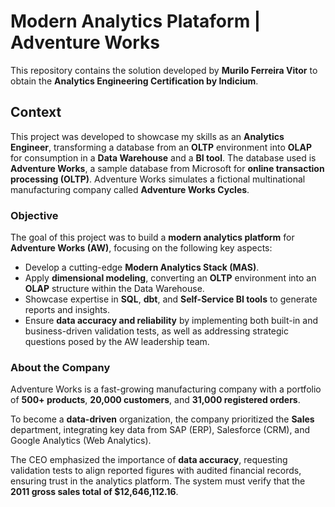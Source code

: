 # Modern Analytics Plataform | Adventure Works
This repository contains the solution developed by **Murilo Ferreira Vitor** to obtain the **Analytics Engineering Certification by Indicium**.

## Context
This project was developed to showcase my skills as an **Analytics Engineer**, transforming a database from an **OLTP** environment into **OLAP** for consumption in a **Data Warehouse** and a **BI tool**. The database used is **Adventure Works**, a sample database from Microsoft for **online transaction processing (OLTP)**. Adventure Works simulates a fictional multinational manufacturing company called **Adventure Works Cycles**.

### Objective
The goal of this project was to build a **modern analytics platform** for **Adventure Works (AW)**, focusing on the following key aspects:

- Develop a cutting-edge **Modern Analytics Stack (MAS)**.
- Apply **dimensional modeling**, converting an **OLTP** environment into an **OLAP** structure within the Data Warehouse.
- Showcase expertise in **SQL**, **dbt**, and **Self-Service BI tools** to generate reports and insights.
- Ensure **data accuracy and reliability** by implementing both built-in and business-driven validation tests, as well as addressing strategic questions posed by the AW leadership team.

### About the Company
Adventure Works is a fast-growing manufacturing company with a portfolio of **500+ products**, **20,000 customers**, and **31,000 registered orders**.

To become a **data-driven** organization, the company prioritized the **Sales** department, integrating key data from SAP (ERP), Salesforce (CRM), and Google Analytics (Web Analytics).

The CEO emphasized the importance of **data accuracy**, requesting validation tests to align reported figures with audited financial records, ensuring trust in the analytics platform. The system must verify that the **2011 gross sales total of $12,646,112.16**.
